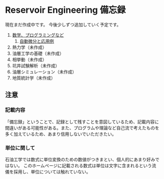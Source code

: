 # Reservoir Engineering 備忘録
現在まだ作成中です。
今後少しずつ追加していく予定です。

1. [数学、プログラミングなど][link1]
    1. [自動微分と応用例][link2]
2. 熱力学（未作成）
3. 油層工学の基礎（未作成）
4. 相挙動（未作成）
5. 坑井試験解析（未作成）
6. 油層シミュレーション（未作成）
7. 地質統計学（未作成）

## 注意
### 記載内容
「備忘録」ということで、記録として残すことを意図しているため、記載内容に間違いがある可能性がある。また、プログラムや理論など自己流で考えたものを多く加えているため、あまり信用しないでいただきたい。
### 単位に関して
石油工学では数式に単位変換のための数値がつきまとい、個人的にあまり好みではない。
このホームページに記載される数式は単位は文字に含まれるという流儀を採用し、単位については触れていない。

[link1]:/ReservoirEngineering/MathProgram/
[link2]:/ReservoirEngineering/MathProgram/Autodiff.html